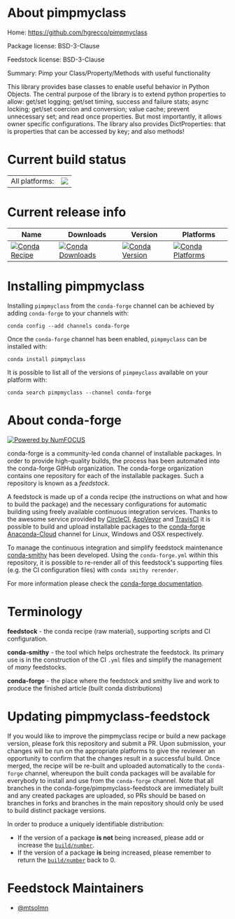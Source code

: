 About pimpmyclass
=================

Home: https://github.com/hgrecco/pimpmyclass

Package license: BSD-3-Clause

Feedstock license: BSD-3-Clause

Summary: Pimp your Class/Property/Methods with useful functionality

This library provides base classes to enable useful behavior in
Python Objects. The central purpose of the library is to extend
python properties to allow: get/set logging; get/set timing, success
and failure stats; async locking; get/set coercion and conversion;
value cache; prevent unnecessary set; and read once properties. But
most importantly, it allows owner specific configurations. The
library also provides DictProperties: that is properties that can be
accessed by key; and also methods!


Current build status
====================


<table><tr><td>All platforms:</td>
    <td>
      <a href="https://dev.azure.com/conda-forge/feedstock-builds/_build/latest?definitionId=10638&branchName=master">
        <img src="https://dev.azure.com/conda-forge/feedstock-builds/_apis/build/status/pimpmyclass-feedstock?branchName=master">
      </a>
    </td>
  </tr>
</table>

Current release info
====================

| Name | Downloads | Version | Platforms |
| --- | --- | --- | --- |
| [![Conda Recipe](https://img.shields.io/badge/recipe-pimpmyclass-green.svg)](https://anaconda.org/conda-forge/pimpmyclass) | [![Conda Downloads](https://img.shields.io/conda/dn/conda-forge/pimpmyclass.svg)](https://anaconda.org/conda-forge/pimpmyclass) | [![Conda Version](https://img.shields.io/conda/vn/conda-forge/pimpmyclass.svg)](https://anaconda.org/conda-forge/pimpmyclass) | [![Conda Platforms](https://img.shields.io/conda/pn/conda-forge/pimpmyclass.svg)](https://anaconda.org/conda-forge/pimpmyclass) |

Installing pimpmyclass
======================

Installing `pimpmyclass` from the `conda-forge` channel can be achieved by adding `conda-forge` to your channels with:

```
conda config --add channels conda-forge
```

Once the `conda-forge` channel has been enabled, `pimpmyclass` can be installed with:

```
conda install pimpmyclass
```

It is possible to list all of the versions of `pimpmyclass` available on your platform with:

```
conda search pimpmyclass --channel conda-forge
```


About conda-forge
=================

[![Powered by NumFOCUS](https://img.shields.io/badge/powered%20by-NumFOCUS-orange.svg?style=flat&colorA=E1523D&colorB=007D8A)](http://numfocus.org)

conda-forge is a community-led conda channel of installable packages.
In order to provide high-quality builds, the process has been automated into the
conda-forge GitHub organization. The conda-forge organization contains one repository
for each of the installable packages. Such a repository is known as a *feedstock*.

A feedstock is made up of a conda recipe (the instructions on what and how to build
the package) and the necessary configurations for automatic building using freely
available continuous integration services. Thanks to the awesome service provided by
[CircleCI](https://circleci.com/), [AppVeyor](https://www.appveyor.com/)
and [TravisCI](https://travis-ci.com/) it is possible to build and upload installable
packages to the [conda-forge](https://anaconda.org/conda-forge)
[Anaconda-Cloud](https://anaconda.org/) channel for Linux, Windows and OSX respectively.

To manage the continuous integration and simplify feedstock maintenance
[conda-smithy](https://github.com/conda-forge/conda-smithy) has been developed.
Using the ``conda-forge.yml`` within this repository, it is possible to re-render all of
this feedstock's supporting files (e.g. the CI configuration files) with ``conda smithy rerender``.

For more information please check the [conda-forge documentation](https://conda-forge.org/docs/).

Terminology
===========

**feedstock** - the conda recipe (raw material), supporting scripts and CI configuration.

**conda-smithy** - the tool which helps orchestrate the feedstock.
                   Its primary use is in the construction of the CI ``.yml`` files
                   and simplify the management of *many* feedstocks.

**conda-forge** - the place where the feedstock and smithy live and work to
                  produce the finished article (built conda distributions)


Updating pimpmyclass-feedstock
==============================

If you would like to improve the pimpmyclass recipe or build a new
package version, please fork this repository and submit a PR. Upon submission,
your changes will be run on the appropriate platforms to give the reviewer an
opportunity to confirm that the changes result in a successful build. Once
merged, the recipe will be re-built and uploaded automatically to the
`conda-forge` channel, whereupon the built conda packages will be available for
everybody to install and use from the `conda-forge` channel.
Note that all branches in the conda-forge/pimpmyclass-feedstock are
immediately built and any created packages are uploaded, so PRs should be based
on branches in forks and branches in the main repository should only be used to
build distinct package versions.

In order to produce a uniquely identifiable distribution:
 * If the version of a package **is not** being increased, please add or increase
   the [``build/number``](https://conda.io/docs/user-guide/tasks/build-packages/define-metadata.html#build-number-and-string).
 * If the version of a package **is** being increased, please remember to return
   the [``build/number``](https://conda.io/docs/user-guide/tasks/build-packages/define-metadata.html#build-number-and-string)
   back to 0.

Feedstock Maintainers
=====================

* [@mtsolmn](https://github.com/mtsolmn/)

